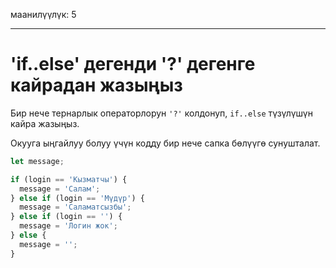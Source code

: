 маанилүүлүк: 5

---

# 'if..else' дегенди '?' дегенге кайрадан жазыңыз

Бир нече тернарлык операторлорун `'?'` колдонуп, `if..else` түзүлүшүн кайра жазыңыз.

Окууга ыңгайлуу болуу үчүн кодду бир нече сапка бөлүүгө сунушталат.

```js
let message;

if (login == 'Кызматчы') {
  message = 'Салам';
} else if (login == 'Мүдүр') {
  message = 'Саламатсызбы';
} else if (login == '') {
  message = 'Логин жок';
} else {
  message = '';
}
```
